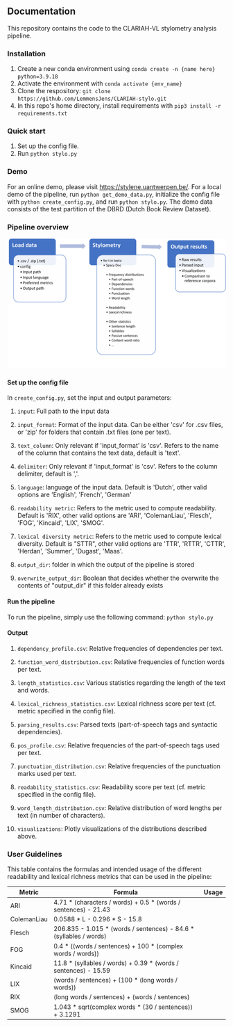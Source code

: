 ## Documentation

This repository contains the code to the CLARIAH-VL stylometry analysis pipeline.

### Installation
1. Create a new conda environment using ```conda create -n {name here} python=3.9.18```
2. Activate the environment with ```conda activate {env_name}```
3. Clone the respository: ```git clone https://github.com/LemmensJens/CLARIAH-stylo.git```
4. In this repo's home directory, install requirements with ```pip3 install -r requirements.txt```

### Quick start
1. Set up the config file.
2. Run ```python stylo.py```

### Demo
For an online demo, please visit https://stylene.uantwerpen.be/.
For a local demo of the pipeline, run ```python get_demo_data.py```, initialize the config file with ```python create_config.py```, and run ```python stylo.py```. The demo data consists of the test partition of the DBRD (Dutch Book Review Dataset).

### Pipeline overview

![Alt text](clariah_stylometry_pipeline.png)

#### Set up the config file
In ```create_config.py```, set the input and output parameters:

1. ```input```: Full path to the input data

2. ```input_format```: Format of the input data. Can be either 'csv' for .csv files, or 'zip' for folders that contain .txt files (one per text).

3. ```text_column```: Only relevant if 'input_format' is 'csv'. Refers to the name of the column that contains the text data, default is 'text'.

4. ```delimiter```: Only relevant if 'input_format' is 'csv'. Refers to the column delimiter, default is ','.

5. ```language```: language of the input data. Default is 'Dutch', other valid options are 'English', 'French', 'German'

6. ```readability metric```: Refers to the metric used to compute readability. Default is 'RIX', other valid options are 'ARI', 'ColemanLiau', 'Flesch', 'FOG', 'Kincaid', 'LIX', 'SMOG'.

7. ```lexical diversity metric```: Refers to the metric used to compute lexical diversity. Default is "STTR", other valid options are 'TTR', 'RTTR', 'CTTR', 'Herdan', 'Summer', 'Dugast', 'Maas'.

8. ```output_dir```: folder in which the output of the pipeline is stored

9. ```overwrite_output_dir```: Boolean that decides whether the overwrite the contents of "output_dir" if this folder already exists

#### Run the pipeline
To run the pipeline, simply use the following command: ```python stylo.py```

#### Output
1. ```dependency_profile.csv```: Relative frequencies of dependencies per text.

2. ```function_word_distribution.csv```: Relative frequencies of function words per text.

3. ```length_statistics.csv```: Various statistics regarding the length of the text and words.

4. ```lexical_richness_statistics.csv```: Lexical richness score per text (cf. metric specified in the config file).

5. ```parsing_results.csv```: Parsed texts (part-of-speech tags and syntactic dependencies).

6. ```pos_profile.csv```: Relative frequencies of the part-of-speech tags used per text.

7. ```punctuation_distribution.csv```: Relative frequencies of the punctuation marks used per text.

8. ```readability_statistics.csv```: Readability score per text (cf. metric specified in the config file).

9. ```word_length_distribution.csv```: Relative distribution of word lengths per text (in number of characters).

10. ```visualizations```: Plotly visualizations of the distributions described above.

### User Guidelines
This table contains the formulas and intended usage of the different readability and lexical richness metrics that can be used in the pipeline:

| Metric       | Formula                                          | Usage  |
|--------------|--------------------------------------------------|--------|
| ARI          | 4.71 * (characters / words) + 0.5 * (words / sentences) - 21.43 |        |
| ColemanLiau  | 0.0588 * L - 0.296 * S - 15.8                   |        |
| Flesch       | 206.835 - 1.015 * (words / sentences) - 84.6 * (syllables / words) |        |
| FOG          | 0.4 * ((words / sentences) + 100 * (complex words / words)) |        |
| Kincaid      | 11.8 * (syllables / words) + 0.39 * (words / sentences) - 15.59 |        |
| LIX          | (words / sentences) + (100 * (long words / words)) |        |
| RIX          | (long words / sentences) + (words / sentences)     |        |
| SMOG         | 1.043 * sqrt(complex words * (30 / sentences)) + 3.1291 |        |

